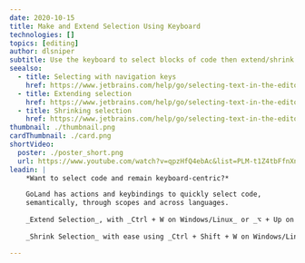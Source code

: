 ```yaml
---
date: 2020-10-15
title: Make and Extend Selection Using Keyboard
technologies: []
topics: [editing]
author: dlsniper
subtitle: Use the keyboard to select blocks of code then extend/shrink the selection.
seealso:
  - title: Selecting with navigation keys
    href: https://www.jetbrains.com/help/go/selecting-text-in-the-editor.html#select_with_navigation_keys
  - title: Extending selection
    href: https://www.jetbrains.com/help/go/selecting-text-in-the-editor.html#extend_selection
  - title: Shrinking selection
    href: https://www.jetbrains.com/help/go/selecting-text-in-the-editor.html#shrink_selection
thumbnail: ./thumbnail.png
cardThumbnail: ./card.png
shortVideo:
  poster: ./poster_short.png
  url: https://www.youtube.com/watch?v=qpzHfQ4ebAc&list=PLM-t1Z4tbFfnXnghmtk6WVz10_pivOw25&index=13&t=0s
leadin: |
    *Want to select code and remain keyboard-centric?*

    GoLand has actions and keybindings to quickly select code,
    semantically, through scopes and across languages.
     
    _Extend Selection_, with _Ctrl + W on Windows/Linux_ or _⌥ + Up on macOS_, to semantically select the code.
    
    _Shrink Selection_ with ease using _Ctrl + Shift + W on Windows/Linux_ or _⌥ + Down on macOS_.

---
```

